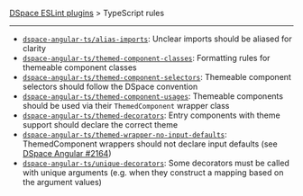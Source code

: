 [DSpace ESLint plugins](../../../lint/README.md) > TypeScript rules
_______

- [`dspace-angular-ts/alias-imports`](./rules/alias-imports.md): Unclear imports should be aliased for clarity
- [`dspace-angular-ts/themed-component-classes`](./rules/themed-component-classes.md): Formatting rules for themeable component classes
- [`dspace-angular-ts/themed-component-selectors`](./rules/themed-component-selectors.md): Themeable component selectors should follow the DSpace convention
- [`dspace-angular-ts/themed-component-usages`](./rules/themed-component-usages.md): Themeable components should be used via their `ThemedComponent` wrapper class
- [`dspace-angular-ts/themed-decorators`](./rules/themed-decorators.md): Entry components with theme support should declare the correct theme
- [`dspace-angular-ts/themed-wrapper-no-input-defaults`](./rules/themed-wrapper-no-input-defaults.md): ThemedComponent wrappers should not declare input defaults (see [DSpace Angular #2164](https://github.com/DSpace/dspace-angular/pull/2164))
- [`dspace-angular-ts/unique-decorators`](./rules/unique-decorators.md): Some decorators must be called with unique arguments (e.g. when they construct a mapping based on the argument values)
